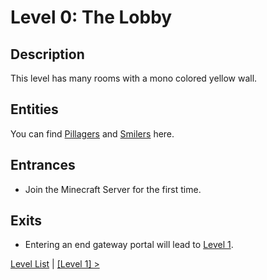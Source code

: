 # Level 0: The Lobby

## Description
This level has many rooms with a mono colored yellow wall.

## Entities
You can find <a href="../entities/Entity_0.png">Pillagers</a> and <a href="../entities/Entity_1.png">Smilers</a> here.

## Entrances
* Join the Minecraft Server for the first time.

## Exits
* Entering an end gateway portal will lead to <a href="./Level_1.md">Level 1</a>.

<a href="./Levels.md">Level List</a> | <a href="./Level_1.md">[Level 1] ></a>
